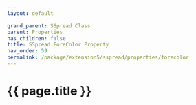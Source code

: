```yaml
---
layout: default

grand_parent: SSpread Class
parent: Properties
has_children: false
title: SSpread.ForeColor Property
nav_order: 59
permalink: /package/extension5/sspread/properties/forecolor
---
```

# {{ page.title }}
